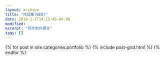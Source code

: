 ```yaml
---
layout: archive
title: "作品集(WEB)"
date: 2018-1-1T14:25:45-04:00
modified:
excerpt: "网页制作展览"
tags: []
---
```



<div class="tiles">
{% for post in site.categories.portfolio %}
  {% include post-grid.html %}
{% endfor %}
</div><!-- /.tiles 把所有categories 有 portfolio 的列出来-->